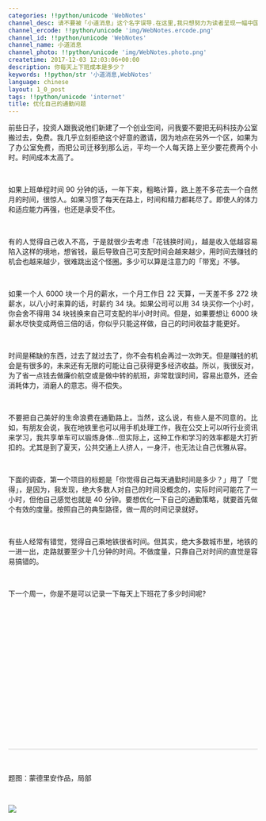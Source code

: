 ```yaml
---
categories: !!python/unicode 'WebNotes'
channel_desc: 请不要被「小道消息」这个名字误导.在这里,我只想努力为读者呈现一幅中国互联网的清明上河图.
channel_ercode: !!python/unicode 'img/WebNotes.ercode.png'
channel_id: !!python/unicode 'WebNotes'
channel_name: 小道消息
channel_photo: !!python/unicode 'img/WebNotes.photo.png'
createtime: 2017-12-03 12:03:06+00:00
description: 你每天上下班成本是多少？
keywords: !!python/str '小道消息,WebNotes'
language: chinese
layout: 1_0_post
tags: !!python/unicode 'internet'
title: 优化自己的通勤问题
---
```

<div class="rich_media_content" id="js_content">
<p style="text-align: justify;">
         前些日子，投资人跟我说他们新建了一个创业空间，问我要不要把无码科技办公室搬过去，免费。我几乎立刻拒绝这个好意的邀请，因为地点在另外一个区，如果为了办公室免费，而把公司迁移到那么远，平均一个人每天路上至少要花费两个小时。时间成本太高了。
        </p>
<p>
<br/>
</p>
<p style="text-align: justify;">
         如果上班单程时间 90 分钟的话，一年下来，粗略计算，路上差不多花去一个自然月的时间，很惊人。如果习惯了每天在路上，时间和精力都耗尽了。即使人的体力和适应能力再强，也还是承受不住。
        </p>
<p>
<br/>
</p>
<p style="text-align: justify;">
         有的人觉得自己收入不高，于是就很少去考虑「花钱换时间」，越是收入低越容易陷入这样的境地，想省钱，最后导致自己可支配时间会越来越少，用时间去赚钱的机会也越来越少，很难跳出这个怪圈。多少可以算是注意力的「带宽」不够。
        </p>
<p>
<br/>
</p>
<p style="text-align: justify;">
         如果一个人 6000 块一个月的薪水，一个月工作日 22 天算，一天差不多 272 块薪水，以八小时来算的话，时薪约 34 块。如果公司可以用 34 块买你一个小时，你会舍不得用 34 块钱换来自己可支配的半小时时间。但是，如果要想让 6000 块薪水尽快变成两倍三倍的话，你似乎只能这样做，自己的时间收益才能更好。
        </p>
<p style="text-align: justify;">
<br/>
</p>
<p style="text-align: justify;">
         时间是稀缺的东西，过去了就过去了，你不会有机会再过一次昨天。但是赚钱的机会是有很多的，未来还有无限的可能让自己获得更多经济收益。所以，我很反对，为了省一点钱去做廉价航空或是做中转的航班，非常耽误时间，容易出意外，还会消耗体力，消磨人的意志。得不偿失。
        </p>
<p>
<br/>
</p>
<p style="text-align: justify;">
         不要把自己美好的生命浪费在通勤路上。当然，这么说，有些人是不同意的。比如，有朋友会说，我在地铁里也可以用手机处理工作，我在公交上可以听行业资讯来学习，我共享单车可以锻炼身体…但实际上，这种工作和学习的效率都是大打折扣的。尤其是到了夏天，公共交通上人挤人，一身汗，也无法让自己优雅从容。
        </p>
<p>
<br/>
</p>
<p style="text-align: justify;">
         下面的调查，第一个项目的标题是「你觉得自己每天通勤时间是多少？」用了「觉得」，是因为，我发现，绝大多数人对自己的时间没概念的，实际时间可能花了一小时，但他自己感觉也就是 40 分钟。要想优化一下自己的通勤策略，就要首先做个有效的度量。按照自己的典型路径，做一周的时间记录就好。
        </p>
<p>
<br/>
</p>
<p style="text-align: justify;">
         有些人经常有错觉，觉得自己乘地铁很省时间。但其实，绝大多数城市里，地铁的一进一出，走路就要至少十几分钟的时间。不做度量，只靠自己对时间的直觉是容易搞错的。
        </p>
<p style="text-align: justify;">
<br/>
</p>
<p style="text-align: justify;">
         下一个周一，你是不是可以记录一下每天上下班花了多少时间呢?
        </p>
<p>
<br/>
</p>
<p>
<span class="vote_area">
<iframe allowfullscreen="" class="vote_iframe js_editor_vote_card" data-display-src="/cgi-bin/readtemplate?t=vote/vote-new_tmpl&amp;__biz=MjM5ODIyMTE0MA==&amp;supervoteid=484578695&amp;token=443852315&amp;lang=zh_CN" data-display-style="height: 1049px;" data-src="/mp/newappmsgvote?action=show&amp;__biz=MjM5ODIyMTE0MA==&amp;supervoteid=484578695#wechat_redirect" data-supervoteid="484578695" frameborder="0" scrolling="no">
</iframe>
<span class="vote_box skin_help po_left">
</span>
<span class="vote_box skin_help po_right">
</span>
</span>
</p>
<p>
<br/>
</p>
<p>
<br/>
</p>
<p style="white-space: normal;">
<br/>
</p>
<hr style="margin-top: 1em;margin-bottom: 1em;white-space: normal;max-width: 100%;font-family: Lato, Helvetica, Arial, freesans, clean, sans-serif;border-right-width: 0px;border-bottom-width: 0px;border-left-width: 0px;border-top-style: solid;border-top-color: rgb(234, 234, 234);height: 1px;color: rgb(51, 51, 51);font-size: 15px;box-sizing: border-box !important;word-wrap: break-word !important;"/>
<p style="white-space: normal;">
<br/>
</p>
<p>
         题图：蒙德里安作品，局部
         <br/>
</p>
<p>
<br/>
</p>
<p>
<img class="" data-copyright="0" data-ratio="1" data-s="300,640" data-src="" data-type="jpeg" data-w="1152" src="{{ '/img/ow5rEn8QGlFroWzicpuXcmP4SXJB8dgTxicFibxQ00HibkMdlHqC3NhLs3BicrmmWMmWMsN5Fd9Eqr3BErrFiaiaJbKuw.jpeg' | prepend: site.img | replace: '//','/' }}" style=""/>
</p>
<p>
<br/>
</p>
</div>